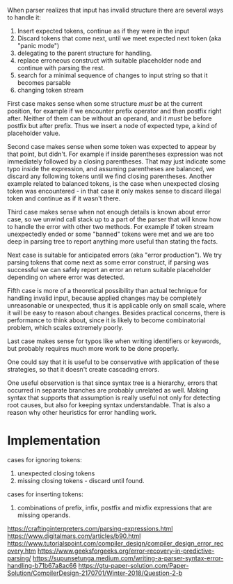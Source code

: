 

When parser realizes that input has invalid structure there are several ways to handle it:
1. Insert expected tokens, continue as if they were in the input
2. Discard tokens that come next, until we meet expected next token (aka "panic mode")
3. delegating to the parent structure for handling.
4. replace erroneous construct with suitable placeholder node and continue with parsing the rest.
5. search for a minimal sequence of changes to input string so that it becomes parsable
6. changing token stream

First case makes sense when some structure *must* be at the current position, for example if we encounter prefix operator and then postfix right after. Neither of them can be without an operand, and it *must* be before postfix but after prefix. Thus we insert a node of expected type, a kind of placeholder value.

Second case makes sense when some token was expected to appear by that point, but didn't. For example if inside parentheses expression was not immediately followed by a closing parentheses. That may just indicate some typo inside the expression, and assuming parentheses are balanced, we discard any following tokens until we find closing parentheses. Another example related to balanced tokens, is the case when unexpected closing token was encountered - in that case it only makes sense to discard illegal token and continue as if it wasn't there.

Third case makes sense when not enough details is known about error case, so we unwind call stack up to a part of the parser that will know how to handle the error with other two methods. For example if token stream unexpectedly ended or some "banned" tokens were met and we are too deep in parsing tree to report anything more useful than stating the facts. 

Next case is suitable for anticipated errors (aka "error production"). We try parsing tokens that come next as some error construct, if parsing was successful we can safely report an error an return suitable placeholder depending on where error was detected.

Fifth case is more of a theoretical possibility than actual technique for handling invalid input, because applied changes may be completely unreasonable or unexpected, thus it is applicable only on small scale, where it will be easy to reason about changes. Besides practical concerns, there is performance to think about, since it is likely to become combinatorial problem, which scales extremely poorly.

Last case makes sense for typos like when writing identifiers or keywords, but probably requires much more work to be done properly.

One could say that it is useful to be conservative with application of these strategies, so that it doesn't create cascading errors.

One useful observation is that since syntax tree is a hierarchy, errors that occurred in separate branches are probably unrelated as well. Making syntax that supports that assumption is really useful not only for detecting root causes, but also for keeping syntax understandable.
That is also a reason why other heuristics for error handling work.

# Implementation

cases for ignoring tokens:
1. unexpected closing tokens
2. missing closing tokens - discard until found.

cases for inserting tokens:
1. combinations of prefix, infix, postfix and mixfix expressions that are missing operands.

https://craftinginterpreters.com/parsing-expressions.html
https://www.digitalmars.com/articles/b90.html
https://www.tutorialspoint.com/compiler_design/compiler_design_error_recovery.htm
https://www.geeksforgeeks.org/error-recovery-in-predictive-parsing/
https://supunsetunga.medium.com/writing-a-parser-syntax-error-handling-b71b67a8ac66
https://gtu-paper-solution.com/Paper-Solution/CompilerDesign-2170701/Winter-2018/Question-2-b